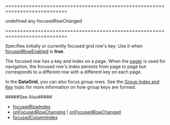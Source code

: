 ===========================================================================
<!--default-->undefined<!--/default-->
<!--type-->any<!--/type-->
<!--firedEvents-->focusedRowChanged<!--/firedEvents-->
===========================================================================

<!--shortDescription-->
Specifies initially or currently focused grid row's key. Use it when [focusedRowEnabled]({basewidgetpath}/Configuration/#focusedRowEnabled) is **true**.
<!--/shortDescription-->

<!--fullDescription-->
The focused row has a key and index on a page. When the [pager]({basewidgetpath}/Configuration/pager/) is used for navigation, the focused row's index persists from page to page but corresponds to a different row with a different key on each page.

In the **DataGrid**, you can also focus group rows. See the [Group Index and Key](/Documentation/Guide/Widgets/DataGrid/Grouping/#API/Group_Index_and_Key) topic for more information on how group keys are formed.

#####See Also#####
- [focusedRowIndex]({basewidgetpath}/Configuration/#focusedRowIndex)
- [onFocusedRowChanging]({basewidgetpath}/Configuration/#onFocusedRowChanging) | [onFocusedRowChanged]({basewidgetpath}/Configuration/#onFocusedRowChanged)
- [focusedColumnIndex]({basewidgetpath}/Configuration/#focusedColumnIndex)
<!--/fullDescription-->